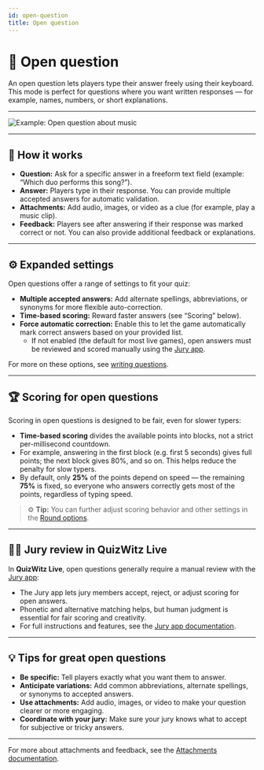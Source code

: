 ```yaml
---
id: open-question
title: Open question
---
```


# 💬 Open question

An open question lets players type their answer freely using their keyboard. This mode is perfect for questions where you want written responses — for example, names, numbers, or short explanations.

---

![Example: Open question about music](/images/question-modes/open-question/open-question.png)

---

## 📝 How it works

- **Question:** Ask for a specific answer in a freeform text field (example: “Which duo performs this song?”).
- **Answer:** Players type in their response. You can provide multiple accepted answers for automatic validation.
- **Attachments:** Add audio, images, or video as a clue (for example, play a music clip).
- **Feedback:** Players see after answering if their response was marked correct or not. You can also provide additional feedback or explanations.

---

## ⚙️ Expanded settings

Open questions offer a range of settings to fit your quiz:

- **Multiple accepted answers:** Add alternate spellings, abbreviations, or synonyms for more flexible auto-correction.
- **Time-based scoring:** Reward faster answers (see “Scoring” below).
- **Force automatic correction:** Enable this to let the game automatically mark correct answers based on your provided list.
    - If not enabled (the default for most live games), open answers must be reviewed and scored manually using the [Jury app](../quizmaster/004-jury-app.md).

For more on these options, see [writing questions](../editor/005-writing-questions.md).

---

## 🏆 Scoring for open questions

Scoring in open questions is designed to be fair, even for slower typers:

- **Time-based scoring** divides the available points into blocks, not a strict per-millisecond countdown.
- For example, answering in the first block (e.g. first 5 seconds) gives full points; the next block gives 80%, and so on. This helps reduce the penalty for slow typers.
- By default, only **25%** of the points depend on speed — the remaining **75%** is fixed, so everyone who answers correctly gets most of the points, regardless of typing speed.

> ⚙️ **Tip:** You can further adjust scoring behavior and other settings in the [Round options](../editor/008-round-options.md).

---

## 🧑‍⚖️ Jury review in QuizWitz Live

In **QuizWitz Live**, open questions generally require a manual review with the [Jury app](../quizmaster/004-jury-app.md):

- The Jury app lets jury members accept, reject, or adjust scoring for open answers.
- Phonetic and alternative matching helps, but human judgment is essential for fair scoring and creativity.
- For full instructions and features, see the [Jury app documentation](../quizmaster/004-jury-app.md).

---

## 💡 Tips for great open questions

- **Be specific:** Tell players exactly what you want them to answer.
- **Anticipate variations:** Add common abbreviations, alternate spellings, or synonyms to accepted answers.
- **Use attachments:** Add audio, images, or video to make your question clearer or more engaging.
- **Coordinate with your jury:** Make sure your jury knows what to accept for subjective or tricky answers.

---

For more about attachments and feedback, see the [Attachments documentation](../editor/006-attachments.md).
